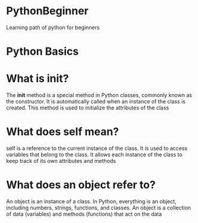 # PythonBeginner
Learning path of python for beginners

# Python Basics

# What is __init__?
The __init__ method is a special method in Python classes, commonly known as the constructor. It is automatically called when an instance of the class is created. This method is used to initialize the attributes of the class

# What does self mean?
self is a reference to the current instance of the class. It is used to access variables that belong to the class. It allows each instance of the class to keep track of its own attributes and methods

# What does an object refer to?
An object is an instance of a class. In Python, everything is an object, including numbers, strings, functions, and classes. An object is a collection of data (variables) and methods (functions) that act on the data


